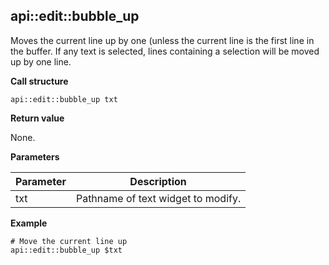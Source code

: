 ## api::edit::bubble\_up

Moves the current line up by one (unless the current line is the first line in the buffer.  If any text is selected, lines containing a selection will be moved up by one line.

**Call structure**

`api::edit::bubble_up txt`

**Return value**

None.

**Parameters**

| Parameter | Description |
| - | - |
| txt | Pathname of text widget to modify. |

**Example**

	# Move the current line up
	api::edit::bubble_up $txt
